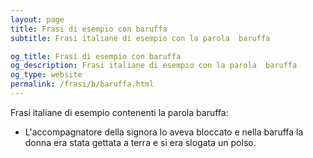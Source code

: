 ```yaml
---
layout: page
title: Frasi di esempio con baruffa 
subtitle: Frasi italiane di esempio con la parola  baruffa

og_title: Frasi di esempio con baruffa 
og_description: Frasi italiane di esempio con la parola  baruffa
og_type: website
permalink: /frasi/b/baruffa.html
---
```


Frasi italiane di esempio contenenti la parola baruffa:


- L'accompagnatore della signora lo aveva bloccato e nella baruffa la donna era stata gettata a terra e si era slogata un polso.
